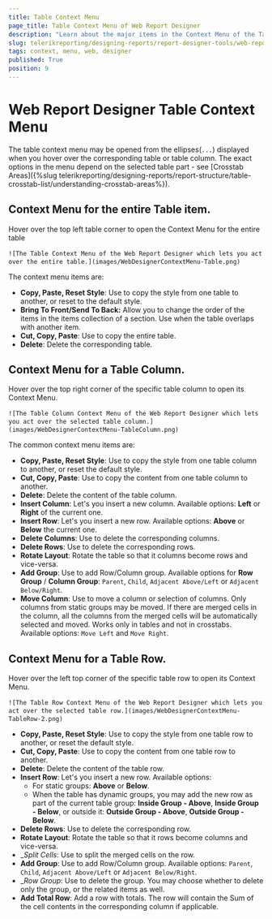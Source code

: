 ```yaml
---
title: Table Context Menu
page_title: Table Context Menu of Web Report Designer
description: "Learn about the major items in the Context Menu of the Table item in Telerik Web Report Designer and how to use them."
slug: telerikreporting/designing-reports/report-designer-tools/web-report-designer/tools/table-context-menu
tags: context, menu, web, designer
published: True
position: 9
---
```


# Web Report Designer Table Context Menu

The table context menu may be opened from the ellipses(`...`) displayed when you hover over the corresponding table or table column. The exact options in the menu depend on the selected table part - see [Crosstab Areas]({%slug telerikreporting/designing-reports/report-structure/table-crosstab-list/understanding-crosstab-areas%}).

## Context Menu for the entire Table item.

Hover over the top left table corner to open the Context Menu for the entire table

	![The Table Context Menu of the Web Report Designer which lets you act over the entire table.](images/WebDesignerContextMenu-Table.png)

The context menu items are:

* __Copy, Paste, Reset Style__: Use to copy the style from one table to another, or reset to the default style.
* __Bring To Front/Send To Back:__ Allow you to change the order of the items in the items collection of a section. Use when the table overlaps with another item.
* __Cut, Copy, Paste__: Use to copy the entire table.
* __Delete__: Delete the corresponding table.

## Context Menu for a Table Column.

Hover over the top right corner of the specific table column to open its Context Menu.

	![The Table Column Context Menu of the Web Report Designer which lets you act over the selected table column.](images/WebDesignerContextMenu-TableColumn.png)

The common context menu items are:

* __Copy, Paste, Reset Style__: Use to copy the style from one table column to another, or reset the default style.
* __Cut, Copy, Paste__: Use to copy the content from one table column to another.
* __Delete__: Delete the content of the table column.
* __Insert Column__: Let's you insert a new column. Available options: __Left__ or __Right__ of the current one.
* __Insert Row__: Let's you insert a new row. Available options: __Above__ or __Below__ the current one.
* __Delete Columns__: Use to delete the corresponding columns.
* __Delete Rows__: Use to delete the corresponding rows.
* __Rotate Layout__: Rotate the table so that it columns become rows and vice-versa.
* __Add Group__: Use to add Row/Column group. Available options for __Row Group__ / __Column Group__: `Parent`, `Child`, `Adjacent Above/Left` or `Adjacent Below/Right`.
* __Move Column__: Use to move a column or selection of columns. Only columns from static groups may be moved. If there are merged cells in the column, all the columns from the merged cells will be automatically selected and moved. Works only in tables and not in crosstabs. Available options: `Move Left` and `Move Right`.

## Context Menu for a Table Row.

Hover over the left top corner of the specific table row to open its Context Menu.

	![The Table Row Context Menu of the Web Report Designer which lets you act over the selected table row.](images/WebDesignerContextMenu-TableRow-2.png)

* __Copy, Paste, Reset Style__: Use to copy the style from one table row to another, or reset the default style.
* __Cut, Copy, Paste__: Use to copy the content from one table row to another.
* __Delete__: Delete the content of the table row.
* __Insert Row__: Let's you insert a new row. Available options:
	+ For static groups: __Above__ or __Below__.
	+ When the table has dynamic groups, you may add the new row as part of the current table group: __Inside Group - Above__, __Inside Group - Below__, or outside it: __Outside Group - Above__, __Outside Group - Below__.
* __Delete Rows__: Use to delete the corresponding row.
* __Rotate Layout__: Rotate the table so that it rows become columns and vice-versa.
* __Split Cells_: Use to split the merged cells on the row.
* __Add Group__: Use to add Row/Column group. Available options: `Parent`, `Child`, `Adjacent Above/Left` or `Adjacent Below/Right`.
* __Row Group_: Use to delete the group. You may choose whether to delete only the group, or the related items as well.
* __Add Total Row__: Add a row with totals. The row will contain the Sum of the cell contents in the corresponding column if applicable.
